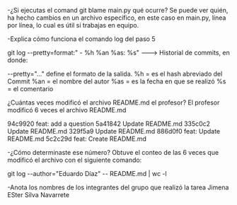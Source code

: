 -¿Si ejecutas el comand git blame main.py qué ocurre?
Se puede ver quién, ha hecho cambios en un archivo específico, en este caso en main.py, línea por línea, lo cual es útil si trabajas en equipo.


-Explica cómo funciona el comando log del paso 5

git log --pretty=format:" - %h %an %as: %s" ---> Historial de commits, en donde:

--pretty="..." define el formato de la salida.
%h   = es el hash abreviado del Commit
%an  = el nombre del autor
%as  = es la fecha en que se realizó 
%s   = el comentario


¿Cuántas veces modificó el archivo README.md el profesor? 
El profesor modificó 6 veces el archivo README.md 

94c9920 feat: add a question
5a41842 Update README.md
335c0c2 Update README.md
329f5a9 Update README.md
886d0f0 feat: Update README.md
5c2c29d feat: Create README.md




-¿Cómo determinaste ese número?
Obtuve el conteo de las 6 veces que modificó el archivo con el siguiente comando:

git log --author="Eduardo Díaz"  -- README.md   | wc -l



-Anota los nombres de los integrantes del grupo que realizó la tarea
Jimena ESter Silva Navarrete